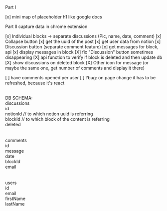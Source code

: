 Part I

[x] mini map of placeholder h1 like google docs

Part II
capture data in chrome extension

[x] Individual blocks -> separate discussions (Pic, name, date, comment)
[x] Collapse button
[x] get the uuid of the post
[x] get user data from notion
[x] Discussion button (separate comment feature)
[x] get messages for block, api
[x] display messages in block
[X] fix "Discussion" button sometimes disappearing
[X] api function to verify if block is deleted and then update db
[X] show discussions on deleted block
[X] Other icon for message (or maybe the same one, get number of comments and display it there)

[ ] have comments opened per user
[ ] ?bug: on page change it has to be refreshed, because it's react

<br>
DB SCHEMA:<br>
discussions<br>
id<br>
notionId // to which notion uuid is referring<br>
blockId // to which block of the content is referring<br>
deleted<br>
<br><br>
comments<br>
id<br>
message<br>
date<br>
blockId<br>
email<br>
<br><br>
users<br>
id<br>
email<br>
firstName<br>
lastName<br>
